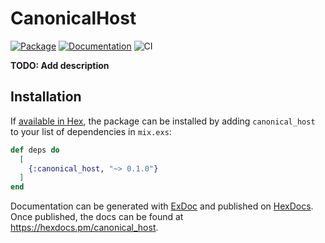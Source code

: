 # CanonicalHost

[![Package](https://img.shields.io/hexpm/v/canonical_host.svg)](https://hex.pm/packages/canonical_host) [![Documentation](http://img.shields.io/badge/hex.pm-docs-green.svg?style=flat)](https://hexdocs.pm/canonical_host) ![CI](https://github.com/balexand/canonical_host/actions/workflows/elixir.yml/badge.svg)

**TODO: Add description**

## Installation

If [available in Hex](https://hex.pm/docs/publish), the package can be installed
by adding `canonical_host` to your list of dependencies in `mix.exs`:

```elixir
def deps do
  [
    {:canonical_host, "~> 0.1.0"}
  ]
end
```

Documentation can be generated with [ExDoc](https://github.com/elixir-lang/ex_doc)
and published on [HexDocs](https://hexdocs.pm). Once published, the docs can
be found at <https://hexdocs.pm/canonical_host>.
